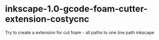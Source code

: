 # inkscape-1.0-gcode-foam-cutter-extension-costycnc
Try to create a extension for cut foam  - all paths to one line path inkscape
